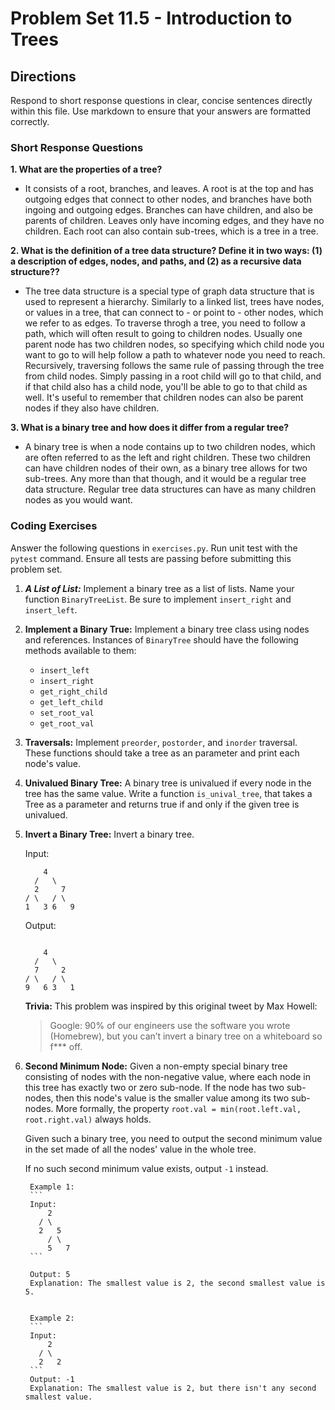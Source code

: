 # Problem Set 11.5 - Introduction to Trees

## Directions
Respond to short response questions in clear, concise sentences directly within this file. Use markdown to ensure that your answers are formatted correctly.

### Short Response Questions
**1. What are the properties of a tree?**
- It consists of a root, branches, and leaves. A root is at the top and has outgoing edges that connect to other nodes, and branches have both ingoing and outgoing edges. Branches can have children, and also be parents of children. Leaves only have incoming edges, and they have no children. Each root can also contain sub-trees, which is a tree in a tree.

**2. What is the definition of a tree data structure? Define it in two ways: (1) a description of edges, nodes, and paths, and (2) as a recursive data structure??**
- The tree data structure is a special type of graph data structure that is used to represent a hierarchy. Similarly to a linked list, trees have nodes, or values in a tree, that can connect to - or point to - other nodes, which we refer to as edges. To traverse throgh a tree, you need to follow a path, which will often result to going to children nodes. Usually one parent node has two children nodes, so specifying which child node you want to go to will help follow a path to whatever node you need to reach.
Recursively, traversing follows the same rule of passing through the tree from child nodes. Simply passing in a root child will go to that child, and if that child also has a child node, you'll be able to go to that child as well. It's useful to remember that children nodes can also be parent nodes if they also have children.

**3. What is a binary tree and how does it differ from a regular tree?**
- A binary tree is when a node contains up to two children nodes, which are often referred to as the left and right children. These two children can have children nodes of their own, as a binary tree allows for two sub-trees. Any more than that though, and it would be a regular tree data structure. Regular tree data structures can have as many children nodes as you would want.

### Coding Exercises
Answer the following questions in `exercises.py`. Run unit test with the `pytest` command. Ensure all tests are passing before submitting this problem set.

1. **_A List of List:_** Implement a binary tree as a list of lists. Name your function `BinaryTreeList`. Be sure to implement `insert_right` and `insert_left`.

2. **Implement a Binary True:** Implement a binary tree class using nodes and references. Instances of `BinaryTree` should have the following methods available to them:
   - `insert_left`
   - `insert_right`
   - `get_right_child`
   - `get_left_child`
   - `set_root_val`
   - `get_root_val`

3. **Traversals:** Implement `preorder`, `postorder`, and `inorder` traversal. These functions should take a tree as an parameter and print each node's value.

4. **Univalued Binary Tree:** A binary tree is univalued if every node in the tree has the same value. Write a function `is_unival_tree`, that takes a Tree as a parameter and returns true if and only if the given tree is univalued.

5. **Invert a Binary Tree:** Invert a binary tree.

    Input:
      ```
          4
        /   \
        2     7
      / \   / \
      1   3 6   9
      ```

      Output:
      ```

          4
        /   \
        7     2
      / \   / \
      9   6 3   1
      ```

      **Trivia:**
      This problem was inspired by this original tweet by Max Howell:

      > Google: 90% of our engineers use the software you wrote (Homebrew), but you can’t invert a binary tree on a whiteboard so f*** off.

6. **Second Minimum Node:** Given a non-empty special binary tree consisting of nodes with the non-negative value, where each node in this tree has exactly two or zero sub-node. If the node has two sub-nodes, then this node's value is the smaller value among its two sub-nodes. More formally, the property `root.val = min(root.left.val, root.right.val)` always holds.

      Given such a binary tree, you need to output the second minimum value in the set made of all the nodes' value in the whole tree.

      If no such second minimum value exists, output `-1` instead.

        Example 1:
        ```
        Input:
            2
          / \
          2   5
            / \
            5   7
        ```

        Output: 5
        Explanation: The smallest value is 2, the second smallest value is 5.


        Example 2:
        ```
        Input:
            2
          / \
          2   2
        ```
        Output: -1
        Explanation: The smallest value is 2, but there isn't any second smallest value.
